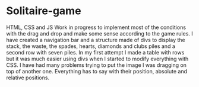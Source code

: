 # Solitaire-game
HTML, CSS and JS
Work in progress to implement most of the conditions with the drag and drop and make some sense according to the game rules. I have created a navigation bar and a structure made of divs to display the stack, the waste, the spades, hearts, diamonds and clubs piles and a second row with seven piles. In my first attempt I made a table with rows but it was much easier using divs when I started to modify everything with CSS. I have had many problems trying to put the image I was dragging on top of another one. Everything has to say with their position, absolute and relative positions.
